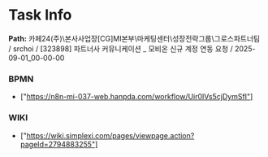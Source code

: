 # Task Info

**Path:** 카페24(주)\본사사업장\[CG]MI본부\마케팅센터\성장전략그룹\그로스파트너팀 / srchoi / [323898] 파트너사 커뮤니케이션 _ 모비온 신규 계정 연동 요청 / 2025-09-01_00-00-00

### BPMN
- ["https://n8n-mi-037-web.hanpda.com/workflow/Uir0IVs5cjDymSfI"]

### WIKI
- ["https://wiki.simplexi.com/pages/viewpage.action?pageId=2794883255"]


